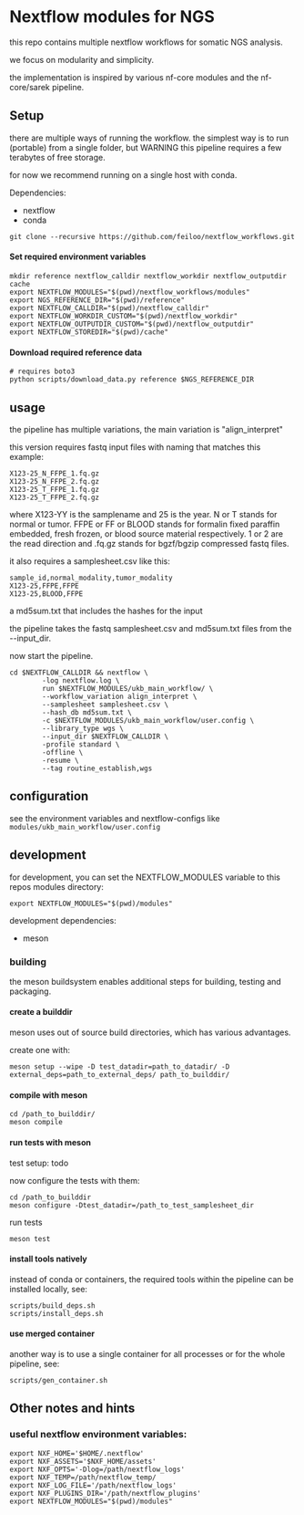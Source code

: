 # Nextflow modules for NGS

this repo contains multiple nextflow workflows for somatic NGS analysis.

we focus on modularity and simplicity.

the implementation is inspired by various nf-core modules and the nf-core/sarek pipeline.

## Setup

there are multiple ways of running the workflow. 
the simplest way is to run (portable) from a single folder, but WARNING this pipeline requires a few terabytes of free storage.

for now we recommend running on a single host with conda.

Dependencies:

* nextflow
* conda

```
git clone --recursive https://github.com/feiloo/nextflow_workflows.git
```

#### Set required environment variables

```
mkdir reference nextflow_calldir nextflow_workdir nextflow_outputdir cache
export NEXTFLOW_MODULES="$(pwd)/nextflow_workflows/modules"
export NGS_REFERENCE_DIR="$(pwd)/reference"
export NEXTFLOW_CALLDIR="$(pwd)/nextflow_calldir"
export NEXTFLOW_WORKDIR_CUSTOM="$(pwd)/nextflow_workdir"
export NEXTFLOW_OUTPUTDIR_CUSTOM="$(pwd)/nextflow_outputdir"
export NEXTFLOW_STOREDIR="$(pwd)/cache"
```

#### Download required reference data

```
# requires boto3
python scripts/download_data.py reference $NGS_REFERENCE_DIR
```

## usage

the pipeline has multiple variations, the main variation is "align_interpret"

this version requires fastq input files with naming that matches this example:

```
X123-25_N_FFPE_1.fq.gz
X123-25_N_FFPE_2.fq.gz
X123-25_T_FFPE_1.fq.gz
X123-25_T_FFPE_2.fq.gz
```

where X123-YY is the samplename and 25 is the year.
N or T stands for normal or tumor.
FFPE or FF or BLOOD stands for formalin fixed paraffin embedded, fresh frozen, or blood source material respectively.
1 or 2 are the read direction and .fq.gz stands for bgzf/bgzip compressed fastq files.

it also requires a samplesheet.csv like this:

```
sample_id,normal_modality,tumor_modality
X123-25,FFPE,FFPE
X123-25,BLOOD,FFPE
```

a md5sum.txt that includes the hashes for the input

the pipeline takes the fastq samplesheet.csv and md5sum.txt files from the --input_dir.

now start the pipeline.

```
cd $NEXTFLOW_CALLDIR && nextflow \
        -log nextflow.log \
        run $NEXTFLOW_MODULES/ukb_main_workflow/ \
        --workflow_variation align_interpret \
        --samplesheet samplesheet.csv \
        --hash_db md5sum.txt \
        -c $NEXTFLOW_MODULES/ukb_main_workflow/user.config \
        --library_type wgs \
        --input_dir $NEXTFLOW_CALLDIR \
        -profile standard \
        -offline \
        -resume \
        --tag routine_establish,wgs
```

## configuration

see the environment variables and nextflow-configs like `modules/ukb_main_workflow/user.config`


## development

for development, you can set the NEXTFLOW_MODULES variable to this repos modules directory:
```
export NEXTFLOW_MODULES="$(pwd)/modules"
```

development dependencies:

* meson

### building

the meson buildsystem enables additional steps for building, testing and packaging.

#### create a builddir

meson uses out of source build directories, which has various advantages.

create one with:

```
meson setup --wipe -D test_datadir=path_to_datadir/ -D external_deps=path_to_external_deps/ path_to_builddir/
```

#### compile with meson

```
cd /path_to_builddir/
meson compile
```

#### run tests with meson

test setup: todo

now configure the tests with them:

```
cd /path_to_builddir
meson configure -Dtest_datadir=/path_to_test_samplesheet_dir
```

run tests

```
meson test
```

#### install tools natively

instead of conda or containers, the required tools within the pipeline can be installed locally, see:

```
scripts/build_deps.sh
scripts/install_deps.sh
```

#### use merged container

another way is to use a single container for all processes or for the whole pipeline, see:

```
scripts/gen_container.sh
```


## Other notes and hints

### useful nextflow environment variables:

```
export NXF_HOME='$HOME/.nextflow'
export NXF_ASSETS='$NXF_HOME/assets'
export NXF_OPTS='-Dlog=/path/nextflow_logs'
export NXF_TEMP=/path/nextflow_temp/
export NXF_LOG_FILE='/path/nextflow_logs'
export NXF_PLUGINS_DIR='/path/nextflow_plugins'
export NEXTFLOW_MODULES="$(pwd)/modules"
```
